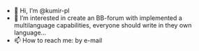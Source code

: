 - 👋 Hi, I’m @kumir-pl
- 👀 I’m interested in create an BB-forum with implemented a multilanguage capabilities, everyone should write in they own language...
- 📫 How to reach me: by e-mail

<!---
kumir-pl/kumir-pl is a ✨ special ✨ repository because its `README.md` (this file) appears on your GitHub profile.
You can click the Preview link to take a look at your changes.
--->
